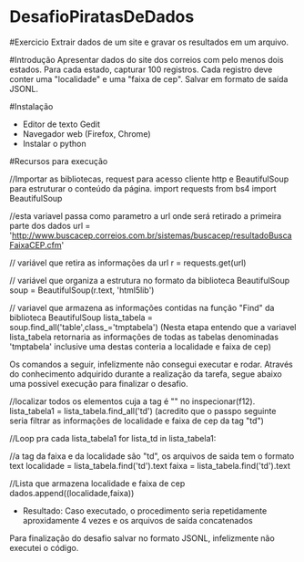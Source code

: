 # DesafioPiratasDeDados

#Exercicio
Extrair dados de um site e gravar os resultados em um arquivo.

#Introdução
Apresentar dados do site dos correios com  pelo menos dois estados. Para cada estado, capturar 100 registros.
Cada registro deve conter uma "localidade" e uma "faixa de cep". Salvar em formato de saída JSONL.

#Instalação

- Editor de texto Gedit
- Navegador web (Firefox, Chrome)
- Instalar o python

#Recursos para execução

//Importar as bibliotecas, request para acesso cliente http e BeautifulSoup para estruturar o conteúdo da página.
import requests
from bs4 import BeautifulSoup

//esta variavel passa como parametro a url onde será retirado a primeira parte dos dados
url = 'http://www.buscacep.correios.com.br/sistemas/buscacep/resultadoBuscaFaixaCEP.cfm'

// variável que retira as informações da url
r = requests.get(url)

// variável que organiza a estrutura no formato da biblioteca BeautifulSoup
soup = BeautifulSoup(r.text, 'html5lib')

// variavel que armazena as informações contidas na função "Find" da biblioteca BeautifulSoup
lista_tabela = soup.find_all('table',class_='tmptabela')
(Nesta etapa entendo que a variavel lista_tabela retornaria as informações de todas as tabelas denominadas
'tmptabela' inclusive uma destas conteria a localidade e faixa de cep)

Os comandos a seguir, infelizmente não consegui executar e rodar.
Através do conhecimento adquirido durante a realização da tarefa, segue abaixo uma possivel execução para finalizar o desafio.


//localizar todos os elementos cuja a tag é "<td>" no inspecionar(f12).
 lista_tabela1 = lista_tabela.find_all('td') 
(acredito que o passpo seguinte seria filtrar as informações de localidade e faixa de cep da tag "td")

  
//Loop pra cada lista_tabela1 
for lista_td in lista_tabela1: 

//a tag da faixa e da localidade são "td", os arquivos de saida tem o formato text
localidade = lista_tabela.find('td').text 
faixa = lista_tabela.find('td').text 

//Lista que armazena localidade e faixa de cep
dados.append((localidade,faixa))


- Resultado: Caso executado, o procedimento seria repetidamente aproxidamente 4 vezes e os arquivos de 
saída concatenados 


Para finalização do desafio salvar no formato JSONL, infelizmente não executei o código.
